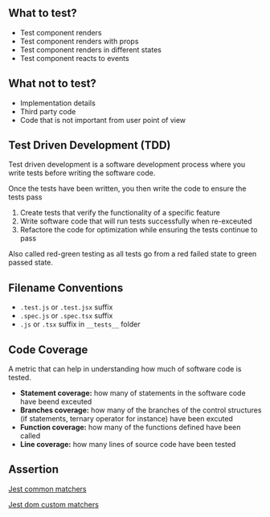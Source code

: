 ## What to test?

- Test component renders
- Test component renders with props
- Test component renders in different states
- Test component reacts to events

## What not to test?
- Implementation details
- Third party code
- Code that is not important from user point of view
  
## Test Driven Development (TDD)

Test driven development is a software development process where you write tests before writing the software code.

Once the tests have been written, you then write the code to ensure the tests pass

1. Create tests that verify the functionality of a specific feature
2. Write software code that will run tests successfully when re-exceuted
3. Refactore the code for optimization while ensuring the tests continue to pass

Also called red-green testing as all tests go from a red failed state to green passed state.

## Filename Conventions

- `.test.js` or `.test.jsx` suffix
- `.spec.js` or `.spec.tsx` suffix
- `.js` or `.tsx` suffix in `__tests__` folder

## Code Coverage

A metric that can help in understanding how much of software code is tested.

- **Statement coverage:** how many of statements in the software code have beend exceuted
- **Branches coverage:** how many of the branches of the control structures (if statements, ternary operator for instance) have been excuted
- **Function coverage:** how many of the functions defined have been called
- **Line coverage:** how many lines of source code have been tested

## Assertion

[Jest common matchers](https://github.com/testing-library/jest-dom#custom-matchers)

[Jest dom custom matchers](https://github.com/testing-library/jest-dom#custom-matchers)